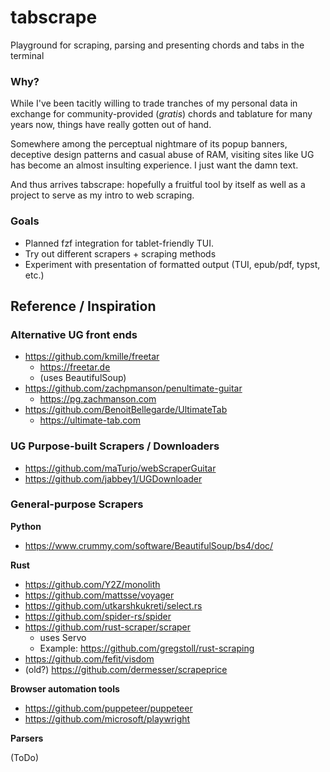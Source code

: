 # tabscrape

Playground for scraping, parsing and presenting chords and tabs in the terminal


### Why?
While I've been tacitly willing to trade tranches of my personal data in exchange for community-provided (_gratis_) chords and tablature for many years now, things have really gotten out of hand. 

Somewhere among the perceptual nightmare of its popup banners, deceptive design patterns and casual abuse of RAM, visiting sites like UG has become an almost insulting experience. I just want the damn text. 

And thus arrives tabscrape: hopefully a fruitful tool by itself as well as a project to serve as my intro to web scraping.

### Goals
- Planned fzf integration for tablet-friendly TUI.
- Try out different scrapers + scraping methods
- Experiment with presentation of formatted output (TUI, epub/pdf, typst, etc.)



## Reference / Inspiration

### Alternative UG front ends

- https://github.com/kmille/freetar
  - https://freetar.de
  - (uses BeautifulSoup)
- https://github.com/zachpmanson/penultimate-guitar
  - https://pg.zachmanson.com
- https://github.com/BenoitBellegarde/UltimateTab
  - https://ultimate-tab.com

### UG Purpose-built Scrapers / Downloaders

- https://github.com/maTurjo/webScraperGuitar
- https://github.com/jabbey1/UGDownloader

### General-purpose Scrapers

__Python__
- https://www.crummy.com/software/BeautifulSoup/bs4/doc/


__Rust__
- https://github.com/Y2Z/monolith
- https://github.com/mattsse/voyager
- https://github.com/utkarshkukreti/select.rs
- https://github.com/spider-rs/spider
- https://github.com/rust-scraper/scraper
  - uses Servo
  - Example: https://github.com/gregstoll/rust-scraping
- https://github.com/fefit/visdom
- (old?) https://github.com/dermesser/scrapeprice


__Browser automation tools__
  - https://github.com/puppeteer/puppeteer
  - https://github.com/microsoft/playwright


__Parsers__

(ToDo)
